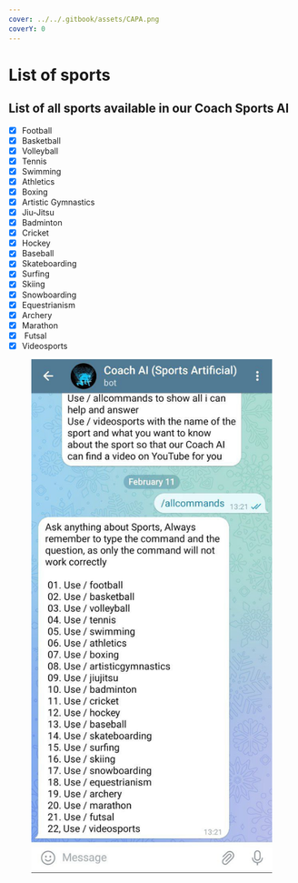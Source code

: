 ```yaml
---
cover: ../../.gitbook/assets/CAPA.png
coverY: 0
---
```


# List of sports

## List of all sports available in our Coach Sports AI

* [x] Football&#x20;
* [x] Basketball&#x20;
* [x] Volleyball&#x20;
* [x] Tennis&#x20;
* [x] Swimming&#x20;
* [x] Athletics&#x20;
* [x] Boxing&#x20;
* [x] Artistic Gymnastics&#x20;
* [x] Jiu-Jitsu&#x20;
* [x] Badminton&#x20;
* [x] Cricket&#x20;
* [x] Hockey&#x20;
* [x] Baseball&#x20;
* [x] Skateboarding&#x20;
* [x] Surfing&#x20;
* [x] Skiing&#x20;
* [x] Snowboarding&#x20;
* [x] Equestrianism&#x20;
* [x] Archery
* [x] Marathon
* [x] &#x20;Futsal
* [x] Videosports

<figure><img src="../../.gitbook/assets/TODOS ESPORTE 2 (1).jpg" alt=""><figcaption></figcaption></figure>
